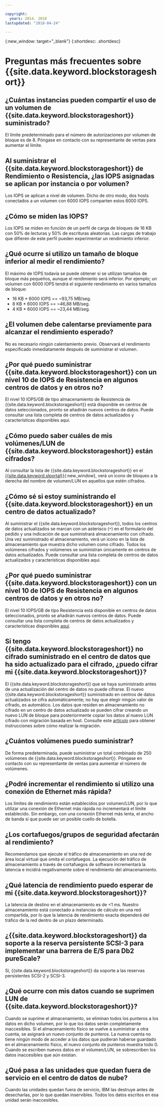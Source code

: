```yaml
---

copyright:
  years: 2014, 2018
lastupdated: "2018-04-24"

---
```

{:new_window: target="_blank"}
{:shortdesc: .shortdesc}

# Preguntas más frecuentes sobre {{site.data.keyword.blockstorageshort}}

## ¿Cuántas instancias pueden compartir el uso de un volumen de {{site.data.keyword.blockstorageshort}} suministrado?
El límite predeterminado para el número de autorizaciones por volumen de bloque es de 8. Póngase en contacto con su representante de ventas para aumentar el límite.

## Al suministrar el {{site.data.keyword.blockstorageshort}} de Rendimiento o Resistencia, ¿las IOPS asignadas se aplican por instancia o por volumen?
Los IOPS se aplican a nivel de volumen. Dicho de otro modo, dos hosts conectados a un volumen con 6000 IOPS comparten estos 6000 IOPS.

## ¿Cómo se miden las IOPS?
Los IOPS se miden en función de un perfil de carga de bloques de 16 KB con 50% de lecturas y 50% de escrituras aleatorias. Las cargas de trabajo que difieren de este perfil pueden experimentar un rendimiento inferior.

## ¿Qué ocurre si utilizo un tamaño de bloque inferior al medir el rendimiento?
El máximo de IOPS todavía se puede obtener si se utilizan tamaños de bloque más pequeños, aunque el rendimiento será inferior. Por ejemplo; un volumen con 6000 IOPS tendrá el siguiente rendimiento en varios tamaños de bloque:

- 16 KB * 6000 IOPS == ~93,75 MB/seg. 
-  8 KB * 6000 IOPS == ~46,88 MB/seg.
-  4 KB * 6000 IOPS == ~23,44 MB/seg.

## ¿El volumen debe calentarse previamente para alcanzar el rendimiento esperado?
No es necesario ningún calentamiento previo. Observará el rendimiento especificado inmediatamente después de suministrar el volumen.

## ¿Por qué puedo suministrar {{site.data.keyword.blockstorageshort}} con un nivel 10 de IOPS de Resistencia en algunos centros de datos y en otros no?
El nivel 10 IOPS/GB de tipo almacenamiento de Resistencia de {{site.data.keyword.blockstorageshort}} está disponible en centros de datos seleccionados, pronto se añadirán nuevos centros de datos.  Puede consultar una lista completa de centros de datos actualizados y características disponibles aquí.

## ¿Cómo puedo saber cuáles de mis volúmenes/LUN de {{site.data.keyword.blockstorageshort}} están cifrados?
Al consultar la lista de {{site.data.keyword.blockstorageshort}} en el [{{site.data.keyword.slportal}}](https://control.softlayer.com/){:new_window}, verá un icono de bloqueo a la derecha del nombre de volumen/LUN en aquellos que estén cifrados.

## ¿Cómo sé si estoy suministrando el {{site.data.keyword.blockstorageshort}} en un centro de datos actualizado?
Al suministrar el {{site.data.keyword.blockstorageshort}}, todos los centros de datos actualizados se marcan con un asterisco (`*`) en el formulario del pedido y una indicación de que suministrará almacenamiento con cifrado. Una vez suministrado el almacenamiento, verá un icono en la lista de almacenamiento que muestra dicho volumen como cifrado. Todos los volúmenes cifrados y volúmenes se suministran únicamente en centros de datos actualizados. Puede consultar una lista completa de centros de datos actualizados y características disponibles aquí.

## ¿Por qué puedo suministrar {{site.data.keyword.blockstorageshort}} con un nivel 10 de IOPS de Resistencia en algunos centros de datos y en otros no?
El nivel 10 IOPS/GB de tipo Resistencia está disponible en centros de datos seleccionados, pronto se añadirán nuevos centros de datos.  Puede consultar una lista completa de centros de datos actualizados y características disponibles [aquí](new-ibm-block-and-file-storage-location-and-features.html).

## Si tengo {{site.data.keyword.blockstorageshort}} no cifrado suministrado en el centro de datos que ha sido actualizado para el cifrado, ¿puedo cifrar mi {{site.data.keyword.blockstorageshort}}?
El {{site.data.keyword.blockstorageshort}} que se haya suministrado antes de una actualización del centro de datos no puede cifrarse. 
El nuevo {{site.data.keyword.blockstorageshort}} suministrado en centros de datos actualizados se cifra automáticamente; no hay que elegir ningún valor de cifrado, es automático. 
Los datos que residen en almacenamiento no cifrado en un centro de datos actualizado se pueden cifrar creando un nuevo LUN de bloque para posteriormente copiar los datos al nuevo LUN cifrado con migración basada en host. Consulte este [artículo](migrate-block-storage-encrypted-block-storage) para obtener instrucciones sobre cómo realizar la migración.

## ¿Cuántos volúmenes puedo suministrar?
De forma predeterminada, puede suministrar un total combinado de 250 volúmenes de {{site.data.keyword.blockstorageshort}}.  Póngase en contacto con su representante de ventas para aumentar el número de volúmenes.

## ¿Podré incrementar el rendimiento si utilizo una conexión de Ethernet más rápida?
Los límites de rendimiento están establecidos por volumen/LUN, por lo que utilizar una conexión de Ethernet más rápida no incrementará el límite establecido. Sin embargo, con una conexión Ethernet más lenta, el ancho de banda sí que puede ser un posible cuello de botella.

## ¿Los cortafuegos/grupos de seguridad afectarán al rendimiento?
Recomendamos que ejecute el tráfico de almacenamiento en una red de área local virtual que omita el cortafuegos. La ejecución del tráfico de almacenamiento a través de cortafuegos de software incrementará la latencia e incidirá negativamente sobre el rendimiento del almacenamiento.

## ¿Qué latencia de rendimiento puedo esperar de mi {{site.data.keyword.blockstorageshort}}?   

La latencia de destino en el almacenamiento es de <1 ms. Nuestro almacenamiento está conectado a instancias de cálculo en una red compartida, por lo que la latencia de rendimiento exacta dependerá del tráfico de la red dentro de un plazo determinado.

## ¿{{site.data.keyword.blockstorageshort}} da soporte a la reserva persistente SCSI-3 para implementar una barrera de E/S para Db2 pureScale?
Sí, {{site.data.keyword.blockstorageshort}} da soporte a las reservas persistentes SCSI-2 y SCSI-3.

## ¿Qué ocurre con mis datos cuando se suprimen LUN de {{site.data.keyword.blockstorageshort}}?

Cuando se suprime el almacenamiento, se eliminan todos los punteros a los datos en dicho volumen, por lo que los datos serán completamente inaccesibles. Si el almacenamiento físico se vuelve a suministrar a otra cuenta, se asignará un nuevo conjunto de punteros. La nueva cuenta no tiene ningún modo de acceder a los datos que pudieran haberse guardado en el almacenamiento físico, el nuevo conjunto de punteros muestra todo 0. Cuando se escriben nuevos datos en el volumen/LUN, se sobrescriben los datos inaccesibles que aún existan.

## ¿Qué pasa a las unidades que quedan fuera de servicio en el centro de datos de nube?

Cuando las unidades quedan fuera de servicio, IBM las destruye antes de desecharlas, por lo que quedan inservibles. Todos los datos escritos en esa unidad serán inaccesibles.
